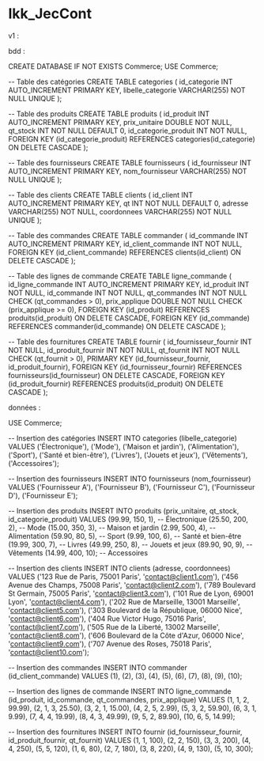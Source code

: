 # Ikk_JecCont

v1 :

bdd :

CREATE DATABASE IF NOT EXISTS Commerce;
USE Commerce;

-- Table des catégories
CREATE TABLE categories (
    id_categorie INT AUTO_INCREMENT PRIMARY KEY,
    libelle_categorie VARCHAR(255) NOT NULL UNIQUE
);

-- Table des produits
CREATE TABLE produits (
    id_produit INT AUTO_INCREMENT PRIMARY KEY,
    prix_unitaire DOUBLE NOT NULL,
    qt_stock INT NOT NULL DEFAULT 0,
    id_categorie_produit INT NOT NULL,
    FOREIGN KEY (id_categorie_produit) REFERENCES categories(id_categorie) ON DELETE CASCADE
);

-- Table des fournisseurs
CREATE TABLE fournisseurs (
    id_fournisseur INT AUTO_INCREMENT PRIMARY KEY,
    nom_fournisseur VARCHAR(255) NOT NULL UNIQUE
);

-- Table des clients
CREATE TABLE clients (
    id_client INT AUTO_INCREMENT PRIMARY KEY,
    qt INT NOT NULL DEFAULT 0,
    adresse VARCHAR(255) NOT NULL,
    coordonnees VARCHAR(255) NOT NULL UNIQUE
);

-- Table des commandes
CREATE TABLE commander (
    id_commande INT AUTO_INCREMENT PRIMARY KEY,
    id_client_commande INT NOT NULL,
    FOREIGN KEY (id_client_commande) REFERENCES clients(id_client) ON DELETE CASCADE
);

-- Table des lignes de commande
CREATE TABLE ligne_commande (
    id_ligne_commande INT AUTO_INCREMENT PRIMARY KEY,
    id_produit INT NOT NULL,
    id_commande INT NOT NULL,
    qt_commandes INT NOT NULL CHECK (qt_commandes > 0),
    prix_applique DOUBLE NOT NULL CHECK (prix_applique >= 0),
    FOREIGN KEY (id_produit) REFERENCES produits(id_produit) ON DELETE CASCADE,
    FOREIGN KEY (id_commande) REFERENCES commander(id_commande) ON DELETE CASCADE
);

-- Table des fournitures
CREATE TABLE fournir (
    id_fournisseur_fournir INT NOT NULL,
    id_produit_fournir INT NOT NULL,
    qt_fournit INT NOT NULL CHECK (qt_fournit > 0),
    PRIMARY KEY (id_fournisseur_fournir, id_produit_fournir),
    FOREIGN KEY (id_fournisseur_fournir) REFERENCES fournisseurs(id_fournisseur) ON DELETE CASCADE,
    FOREIGN KEY (id_produit_fournir) REFERENCES produits(id_produit) ON DELETE CASCADE
);

données :

USE Commerce;

-- Insertion des catégories
INSERT INTO categories (libelle_categorie) VALUES
('Électronique'),
('Mode'),
('Maison et jardin'),
('Alimentation'),
('Sport'),
('Santé et bien-être'),
('Livres'),
('Jouets et jeux'),
('Vêtements'),
('Accessoires');

-- Insertion des fournisseurs
INSERT INTO fournisseurs (nom_fournisseur) VALUES
('Fournisseur A'),
('Fournisseur B'),
('Fournisseur C'),
('Fournisseur D'),
('Fournisseur E');

-- Insertion des produits
INSERT INTO produits (prix_unitaire, qt_stock, id_categorie_produit) VALUES
(99.99, 150, 1), -- Électronique
(25.50, 200, 2), -- Mode
(15.00, 350, 3), -- Maison et jardin
(2.99, 500, 4), -- Alimentation
(59.90, 80, 5), -- Sport
(9.99, 100, 6), -- Santé et bien-être
(19.99, 300, 7), -- Livres
(49.99, 250, 8), -- Jouets et jeux
(89.90, 90, 9), -- Vêtements
(14.99, 400, 10); -- Accessoires

-- Insertion des clients
INSERT INTO clients (adresse, coordonnees) VALUES
('123 Rue de Paris, 75001 Paris', 'contact@client1.com'),
('456 Avenue des Champs, 75008 Paris', 'contact@client2.com'),
('789 Boulevard St Germain, 75005 Paris', 'contact@client3.com'),
('101 Rue de Lyon, 69001 Lyon', 'contact@client4.com'),
('202 Rue de Marseille, 13001 Marseille', 'contact@client5.com'),
('303 Boulevard de la République, 06000 Nice', 'contact@client6.com'),
('404 Rue Victor Hugo, 75016 Paris', 'contact@client7.com'),
('505 Rue de la Liberté, 13002 Marseille', 'contact@client8.com'),
('606 Boulevard de la Côte d'Azur, 06000 Nice', 'contact@client9.com'),
('707 Avenue des Roses, 75018 Paris', 'contact@client10.com');

-- Insertion des commandes
INSERT INTO commander (id_client_commande) VALUES
(1), (2), (3), (4), (5), (6), (7), (8), (9), (10);

-- Insertion des lignes de commande
INSERT INTO ligne_commande (id_produit, id_commande, qt_commandes, prix_applique) VALUES
(1, 1, 2, 99.99),
(2, 1, 3, 25.50),
(3, 2, 1, 15.00),
(4, 2, 5, 2.99),
(5, 3, 2, 59.90),
(6, 3, 1, 9.99),
(7, 4, 4, 19.99),
(8, 4, 3, 49.99),
(9, 5, 2, 89.90),
(10, 6, 5, 14.99);

-- Insertion des fournitures
INSERT INTO fournir (id_fournisseur_fournir, id_produit_fournir, qt_fournit) VALUES
(1, 1, 100),
(2, 2, 150),
(3, 3, 200),
(4, 4, 250),
(5, 5, 120),
(1, 6, 80),
(2, 7, 180),
(3, 8, 220),
(4, 9, 130),
(5, 10, 300);
